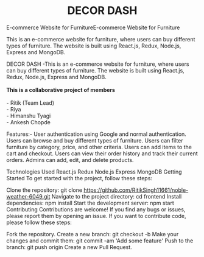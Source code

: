<h1 align="center" id="title">DECOR DASH</h1>
E-commerce Website for FurnitureE-commerce Website for Furniture

This is an e-commerce website for furniture, where users can buy different types of furniture. The website is built using React.js, Redux, Node.js, Express and MongoDB.

<p id="description">DECOR DASH -This is an e-commerce website for furniture, where users can buy different types of furniture. The website is built using React.js, Redux, Node.js, Express and MongoDB.
<br><br><b>This is a collaborative project of  members</b><br><br>- Ritik (Team Lead)<br>- Riya <br>- Himanshu Tyagi<br>- Ankesh Chopde</p>

Features:-
User authentication using Google and normal authentication.
Users can browse and buy different types of furniture.
Users can filter furniture by category, price, and other criteria.
Users can add items to the cart and checkout.
Users can view their order history and track their current orders.
Admins can add, edit, and delete products.

Technologies Used
React.js
Redux
Node.js
Express
MongoDB
Getting Started
To get started with the project, follow these steps:

Clone the repository: git clone https://github.com/RitikSingh11661/noble-weather-6049.git
Navigate to the project directory: cd frontend
Install dependencies: npm install
Start the development server: npm start
Contributing
Contributions are welcome! If you find any bugs or issues, please report them by opening an issue. If you want to contribute code, please follow these steps:

Fork the repository.
Create a new branch: git checkout -b <branch-name>
Make your changes and commit them: git commit -am 'Add some feature'
Push to the branch: git push origin <branch-name>
Create a new Pull Request.
